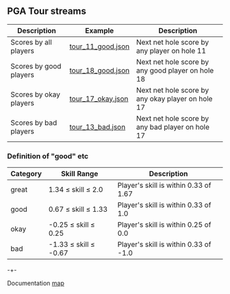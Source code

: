 ## PGA Tour streams


| Description             | Example                                                                                                | Description                                      |
|-------------------------|--------------------------------------------------------------------------------------------------------|--------------------------------------------------|
| Scores by all players   | [tour_11_good.json](https://www.microprediction.org/stream_dashboard.html?stream=tour_11)          | Next net hole score by any player on hole 11     |
| Scores by good players  | [tour_18_good.json](https://www.microprediction.org/stream_dashboard.html?stream=tour_18_good)     | Next net hole score by any good player on hole 18|
| Scores by okay players   | [tour_17_okay.json](https://www.microprediction.org/stream_dashboard.html?stream=tour_17_okay)      | Next net hole score by any okay player on hole 17 |
| Scores by bad players   | [tour_13_bad.json](https://www.microprediction.org/stream_dashboard.html?stream=tour_13_bad)      | Next net hole score by any bad player on hole 17 |


### Definition of "good" etc

| Category | Skill Range                           | Description                                          |
|----------|---------------------------------------|------------------------------------------------------|
| great    | 1.34 ≤ skill ≤ 2.0                    | Player's skill is within 0.33 of 1.67                |
| good     | 0.67 ≤ skill ≤ 1.33                   | Player's skill is within 0.33 of 1.0                 |
| okay     | -0.25 ≤ skill ≤ 0.25                  | Player's skill is within 0.25 of 0.0                 |
| bad      | -1.33 ≤ skill ≤ -0.67                 | Player's skill is within 0.33 of -1.0                |


-+- 

Documentation [map](https://microprediction.github.io/microprediction/map.html)
 
  



